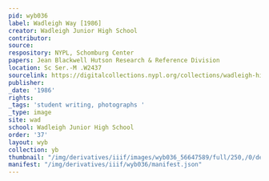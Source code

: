 ```yaml
---
pid: wyb036
label: Wadleigh Way [1986]
creator: Wadleigh Junior High School
contributor:
source:
respository: NYPL, Schomburg Center
papers: Jean Blackwell Hutson Research & Reference Division
location: Sc Ser.-M .W2437
sourcelink: https://digitalcollections.nypl.org/collections/wadleigh-high-school-yearbooks#/?tab=navigation
publisher:
_date: '1986'
rights:
_tags: 'student writing, photographs '
_type: image
site: wad
school: Wadleigh Junior High School
order: '37'
layout: wyb
collection: yb
thumbnail: "/img/derivatives/iiif/images/wyb036_56647589/full/250,/0/default.jpg"
manifest: "/img/derivatives/iiif/wyb036/manifest.json"
---
```

